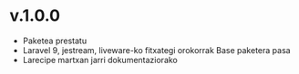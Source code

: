 # v.1.0.0

- Paketea prestatu
- Laravel 9, jestream, liveware-ko fitxategi orokorrak Base paketera pasa
- Larecipe martxan jarri dokumentaziorako
